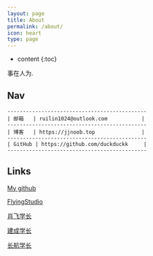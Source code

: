 ```yaml
---
layout: page
title: About
permalink: /about/
icon: heart
type: page
---
```


* content
{:toc}


事在人为.


## Nav
```
---------------------------------------------
| 邮箱   | ruilin1024@outlook.com           |
---------------------------------------------
| 博客   | https://jjnoob.top               |
---------------------------------------------
| GitHub | https://github.com/duckduckk     | 
---------------------------------------------
```

  

## Links

[My github](https://github.com/duckduckk)
  
[FlyingStudio](https://blog.atcumt.com/)
  
[肖飞学长](https://www.bay1.top/)
  
[建成学长](https://icbtbo.github.io)

[长航学长](https://www.sail.name/)
